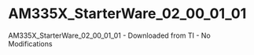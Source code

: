 # AM335X_StarterWare_02_00_01_01
AM335X_StarterWare_02_00_01_01 - Downloaded from TI - No Modifications
